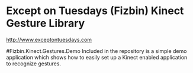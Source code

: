 Except on Tuesdays (Fizbin) Kinect Gesture Library
==================================================
http://www.exceptontuesdays.com

#Fizbin.Kinect.Gestures.Demo
Included in the repository is a simple demo application which shows how to easily set up a Kinect enabled application to recognize gestures.
##
